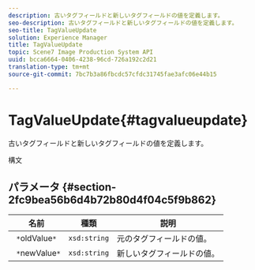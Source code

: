 ```yaml
---
description: 古いタグフィールドと新しいタグフィールドの値を定義します。
seo-description: 古いタグフィールドと新しいタグフィールドの値を定義します。
seo-title: TagValueUpdate
solution: Experience Manager
title: TagValueUpdate
topic: Scene7 Image Production System API
uuid: bcca6664-0406-4238-96cd-726a192c2d21
translation-type: tm+mt
source-git-commit: 7bc7b3a86fbcdc57cfdc31745fae3afc06e44b15

---
```



# TagValueUpdate{#tagvalueupdate}

古いタグフィールドと新しいタグフィールドの値を定義します。

構文

## パラメータ {#section-2fc9bea56b6d4b72b80d4f04c5f9b862}

| 名前 | 種類 | 説明 |
|---|---|---|
| ` *`oldValue`*` | `xsd:string` | 元のタグフィールドの値。 |
| ` *`newValue`*` | `xsd:string` | 新しいタグフィールドの値。 |

